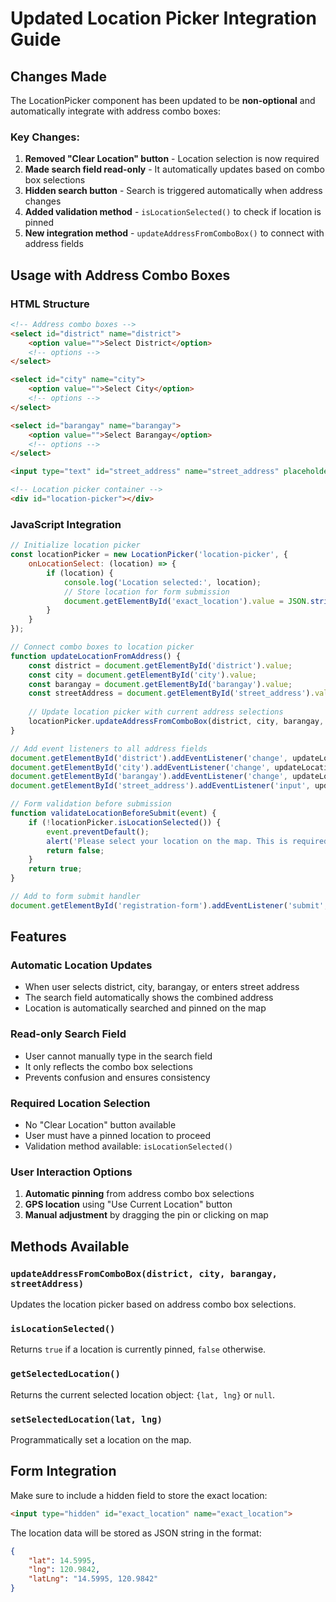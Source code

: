 # Updated Location Picker Integration Guide

## Changes Made

The LocationPicker component has been updated to be **non-optional** and automatically integrate with address combo boxes:

### Key Changes:
1. **Removed "Clear Location" button** - Location selection is now required
2. **Made search field read-only** - It automatically updates based on combo box selections
3. **Hidden search button** - Search is triggered automatically when address changes
4. **Added validation method** - `isLocationSelected()` to check if location is pinned
5. **New integration method** - `updateAddressFromComboBox()` to connect with address fields

## Usage with Address Combo Boxes

### HTML Structure
```html
<!-- Address combo boxes -->
<select id="district" name="district">
    <option value="">Select District</option>
    <!-- options -->
</select>

<select id="city" name="city">
    <option value="">Select City</option>
    <!-- options -->
</select>

<select id="barangay" name="barangay">
    <option value="">Select Barangay</option>
    <!-- options -->
</select>

<input type="text" id="street_address" name="street_address" placeholder="Street Address">

<!-- Location picker container -->
<div id="location-picker"></div>
```

### JavaScript Integration
```javascript
// Initialize location picker
const locationPicker = new LocationPicker('location-picker', {
    onLocationSelect: (location) => {
        if (location) {
            console.log('Location selected:', location);
            // Store location for form submission
            document.getElementById('exact_location').value = JSON.stringify(location);
        }
    }
});

// Connect combo boxes to location picker
function updateLocationFromAddress() {
    const district = document.getElementById('district').value;
    const city = document.getElementById('city').value;
    const barangay = document.getElementById('barangay').value;
    const streetAddress = document.getElementById('street_address').value;
    
    // Update location picker with current address selections
    locationPicker.updateAddressFromComboBox(district, city, barangay, streetAddress);
}

// Add event listeners to all address fields
document.getElementById('district').addEventListener('change', updateLocationFromAddress);
document.getElementById('city').addEventListener('change', updateLocationFromAddress);
document.getElementById('barangay').addEventListener('change', updateLocationFromAddress);
document.getElementById('street_address').addEventListener('input', updateLocationFromAddress);

// Form validation before submission
function validateLocationBeforeSubmit(event) {
    if (!locationPicker.isLocationSelected()) {
        event.preventDefault();
        alert('Please select your location on the map. This is required for registration.');
        return false;
    }
    return true;
}

// Add to form submit handler
document.getElementById('registration-form').addEventListener('submit', validateLocationBeforeSubmit);
```

## Features

### Automatic Location Updates
- When user selects district, city, barangay, or enters street address
- The search field automatically shows the combined address
- Location is automatically searched and pinned on the map

### Read-only Search Field
- User cannot manually type in the search field
- It only reflects the combo box selections
- Prevents confusion and ensures consistency

### Required Location Selection
- No "Clear Location" button available
- User must have a pinned location to proceed
- Validation method available: `isLocationSelected()`

### User Interaction Options
1. **Automatic pinning** from address combo box selections
2. **GPS location** using "Use Current Location" button
3. **Manual adjustment** by dragging the pin or clicking on map

## Methods Available

### `updateAddressFromComboBox(district, city, barangay, streetAddress)`
Updates the location picker based on address combo box selections.

### `isLocationSelected()`
Returns `true` if a location is currently pinned, `false` otherwise.

### `getSelectedLocation()`
Returns the current selected location object: `{lat, lng}` or `null`.

### `setSelectedLocation(lat, lng)`
Programmatically set a location on the map.

## Form Integration

Make sure to include a hidden field to store the exact location:
```html
<input type="hidden" id="exact_location" name="exact_location">
```

The location data will be stored as JSON string in the format:
```json
{
    "lat": 14.5995,
    "lng": 120.9842,
    "latLng": "14.5995, 120.9842"
}
```
